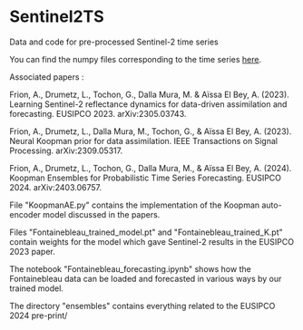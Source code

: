 # Sentinel2TS
Data and code for pre-processed Sentinel-2 time series

You can find the numpy files corresponding to the time series [here](https://drive.google.com/drive/folders/1doHnjryCMptkzxYFfw-ILwAD0tOK3LGH?usp=sharing).

Associated papers :

Frion, A., Drumetz, L., Tochon, G., Dalla Mura, M. & Aïssa El Bey, A. (2023). Learning Sentinel-2 reflectance dynamics for data-driven assimilation and forecasting. EUSIPCO 2023. arXiv:2305.03743.

Frion, A., Drumetz, L., Dalla Mura, M., Tochon, G., & Aïssa El Bey, A. (2023). Neural Koopman prior for data assimilation. IEEE Transactions on Signal Processing. arXiv:2309.05317.

Frion, A., Drumetz, L., Tochon, G., Dalla Mura, M., & Aïssa El Bey, A. (2024). Koopman Ensembles for Probabilistic Time Series Forecasting. EUSIPCO 2024. arXiv:2403.06757. 

File "KoopmanAE.py" contains the implementation of the Koopman auto-encoder model discussed in the papers.

Files "Fontainebleau_trained_model.pt" and "Fontainebleau_trained_K.pt" contain weights for the model which gave Sentinel-2 results in the EUSIPCO 2023 paper.

The notebook "Fontainebleau_forecasting.ipynb" shows how the Fontainebleau data can be loaded and forecasted in various ways by our trained model.

The directory "ensembles" contains everything related to the EUSIPCO 2024 pre-print/
